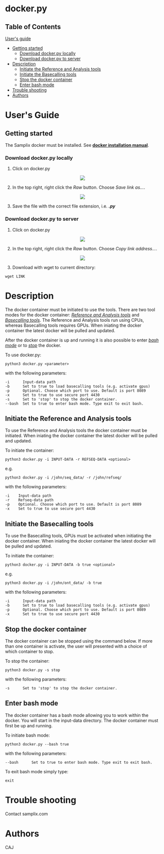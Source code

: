 # docker.py

## Table of Contents
[User's guide](#uguide)
- [Getting started](#get_started)
  - [Download docker.py locally](#download_local)
  - [Download docker.py to server](#download_server) 
- [Description](#descript_)
  - [Initiate the Reference and Analysis tools](#start_docker)
  - [Initiate the Basecalling tools](#start_basecall)
  - [Stop the docker container](#stop_docker)
  - [Enter bash mode](#bash_docker)
- [Trouble shooting](#help_)
- [Authors](#authors_)

# <a name="uguide"></a> User's Guide
## <a name="get_started"></a> Getting started
The Samplix docker must be installed. See [**docker installation manual**](https://github.com/Samplix-ApS/Bioinformatics_tools/tree/main/docker_install).

### <a name="download_local"></a> Download docker.py locally
1. Click on docker.py

<p align="center">
<img src="https://user-images.githubusercontent.com/60882704/141150954-70c17528-f0f2-4f1a-96f3-3c6cf40f5d01.png">
</p>

2. In the top right, right click the _Raw_ button. Choose _Save link as..._.

<p align="center">
<img src="https://user-images.githubusercontent.com/60882704/141151777-79365920-f8ba-4ecd-9bbd-adaf41f0809c.png">
</p>

3. Save the file with the correct file extension, i.e. **_.py_**


### <a name="download_server"></a> Download docker.py to server
1. Click on docker.py

<p align="center">
<img src="https://user-images.githubusercontent.com/60882704/141150954-70c17528-f0f2-4f1a-96f3-3c6cf40f5d01.png">
</p>

2. In the top right, right click the _Raw_ button. Choose _Copy link address..._.

<p align="center">
<img src="https://user-images.githubusercontent.com/60882704/141285983-595fa35e-078d-4fc4-b09e-5a950363b412.png">
</p>

 
 3. Download with wget to current directory:

```
wget LINK
```

# <a name="descript_"></a> Description
The docker container must be initiated to use the tools. There are two tool modes for the docker container: [_Reference and Analysis tools_](#start_docker) and [_Basecalling tools_](#start_basecall). The Reference and Analysis tools run using CPUs, whereas Basecalling tools requires GPUs. When iniating the docker container the latest docker will be pulled and updated.

After the docker container is up and running it is also possible to enter [_bash mode_](#bash_docker) or to [_stop_](#stop_docker) the docker.

To use docker.py:
```
python3 docker.py <parameter>
```

with the following parameters:

```
-i      Input-data path
-b      Set to true to load basecalling tools (e.g. activate gpus)
-p      Optional. Choose which port to use. Default is port 8089
-x      Set to true to use secure port 4430
-s      Set to 'stop' to stop the docker container.
--bash  Set to true to enter bash mode. Type exit to exit bash.
```


## <a name="start_docker"></a> Initiate the Reference and Analysis tools
To use the Reference and Analysis tools the docker container must be initiated. When iniating the docker container the latest docker will be pulled and updated. 

To initiate the container:
```
python3 docker.py -i INPUT-DATA -r REFSEQ-DATA <optional>
```

e.g.

```
python3 docker.py -i /john/seq_data/ -r /john/refseq/
```

with the following parameters:

```
-i    Input-data path
-r    Refseq-data path
-p    Optional. Choose which port to use. Default is port 8089
-x    Set to true to use secure port 4430
```

## <a name="start_basecall"></a> Initiate the Basecalling tools
To use the Basecalling tools, GPUs must be activated when initiating the docker container. When iniating the docker container the latest docker will be pulled and updated.

To initiate the container:
```
python3 docker.py -i INPUT-DATA -b true <optional>
```

e.g.

```
python3 docker.py -i /john/ont_data/ -b true
```

with the following parameters:

```
-i      Input-data path
-b      Set to true to load basecalling tools (e.g. activate gpus)
-p      Optional. Choose which port to use. Default is port 8089
-x      Set to true to use secure port 4430
```

## <a name="stop_docker"></a> Stop the docker container
The docker container can be stopped using the command below. If more than one container is activate, the user will presented with a choice of which container to stop.

To stop the container:
```
python3 docker.py -s stop
```

with the following parameters:

```
-s      Set to 'stop' to stop the docker container.
```

## <a name="bash_docker"></a> Enter bash mode
The docker container has a bash mode allowing you to work within the docker. You will start in the input-data directory. 
The docker container must first be up and running. 

To initiate bash mode:
```
python3 docker.py --bash true
```

with the following parameters:

```
--bash      Set to true to enter bash mode. Type exit to exit bash.
```

To exit bash mode simply type:
```
exit
```




# <a name="help_"></a> Trouble shooting
Contact samplix.com

# <a name="authors_"></a> Authors
CAJ
